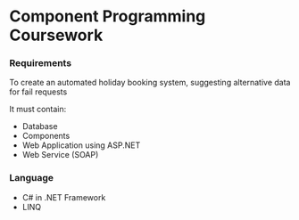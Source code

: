 # Component Programming Coursework

### Requirements
To create an automated holiday booking system, suggesting alternative data for fail requests

It must contain: 
* Database
* Components
* Web Application using ASP.NET
* Web Service (SOAP)

### Language
* C# in .NET Framework
* LINQ 
